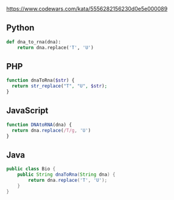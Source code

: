 https://www.codewars.com/kata/5556282156230d0e5e000089

## Python
```python
def dna_to_rna(dna):
    return dna.replace('T', 'U')
```

## PHP
```php
function dnaToRna($str) {
  return str_replace("T", "U", $str);
}
```

## JavaScript
```js
function DNAtoRNA(dna) {
  return dna.replace(/T/g, 'U')
}
```

## Java
```java
public class Bio {
    public String dnaToRna(String dna) {
        return dna.replace('T', 'U');
    } 
}
```